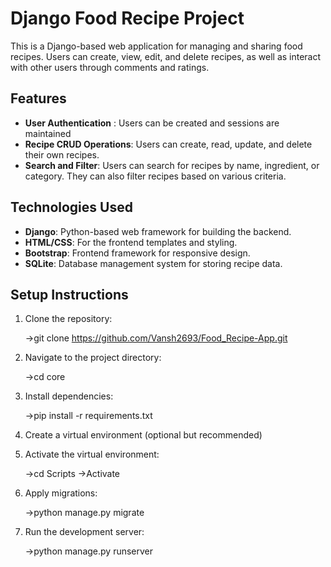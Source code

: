 # Django Food Recipe Project

This is a Django-based web application for managing and sharing food recipes. Users can create, view, edit, and delete recipes, as well as interact with other users through comments and ratings.

## Features
- **User Authentication** : Users can be created and sessions are maintained
- **Recipe CRUD Operations**: Users can create, read, update, and delete their own recipes.
- **Search and Filter**: Users can search for recipes by name, ingredient, or category. They can also filter recipes based on various criteria.

## Technologies Used

- **Django**: Python-based web framework for building the backend.
- **HTML/CSS**: For the frontend templates and styling.
- **Bootstrap**: Frontend framework for responsive design.
- **SQLite**: Database management system for storing recipe data.

## Setup Instructions

1. Clone the repository:

    ->git clone https://github.com/Vansh2693/Food_Recipe-App.git

2. Navigate to the project directory:

    ->cd core

3. Install dependencies:

    ->pip install -r requirements.txt

4. Create a virtual environment (optional but recommended)

5. Activate the virtual environment:

    ->cd Scripts
    ->Activate

6. Apply migrations:

    ->python manage.py migrate

7. Run the development server:

    ->python manage.py runserver
